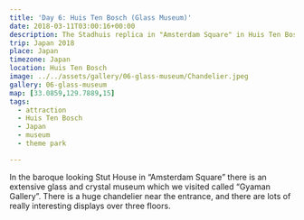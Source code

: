 ```yaml
---
title: 'Day 6: Huis Ten Bosch (Glass Museum)'
date: 2018-03-11T03:00:16+00:00
description: The Stadhuis replica in "Amsterdam Square" in Huis Ten Bosch has a magnificent crystal and glass museum called "Gyaman Gallery".
trip: Japan 2018
place: Japan
timezone: Japan
location: Huis Ten Bosch
image: ../../assets/gallery/06-glass-museum/Chandelier.jpeg
gallery: 06-glass-museum
map: [33.0859,129.7889,15]
tags:
  - attraction
  - Huis Ten Bosch
  - Japan
  - museum
  - theme park

---
```

In the baroque looking Stut House in &#8220;Amsterdam Square&#8221; there is an extensive glass and crystal museum which we visited called &#8220;Gyaman Gallery&#8221;. There is a huge chandelier near the entrance, and there are lots of really interesting displays over three floors.
